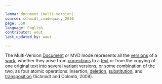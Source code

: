 ```yaml
---

lemma: document (multi-version)
source: schmidt_inadequacy_2010
page: 350
language: English
contributor: wout
last_updated_by: wout

---
```


The Multi-Version [Document](document.html) or MVD mode represents all the [versions](version.html) of a [work](work.html), whether they arise from [corrections](correction.html) to a [text](text.html) or from the copying of one original text into several [variant](variant.html) versions, or some combination of the two, as four atomic operations: insertion, [deletion](deletion.html), [substitution](substitution.html), and [transposition](transposition.html) (Schmidt and Colomb, 2009).
